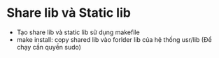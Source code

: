 # Share lib và Static lib
- Tạo share lib và static lib sử dụng makefile
- make install: copy shared lib vào forlder lib của hệ thống usr/lib
(Để chạy cần quyền sudo)

